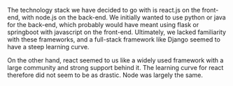 The technology stack we have decided to go with is react.js on the front-end, with node.js on the back-end. We initially wanted to use python or java for the back-end, which probably would have meant using flask or springboot with javascript on the front-end. Ultimately, we lacked familiarity with these frameworks, and a full-stack framework like Django seemed to have a steep learning curve. 

On the other hand, react seemed to us like a widely used framework with a large community and strong support behind it. The learning curve for react therefore did not seem to be as drastic. Node was largely the same.   
